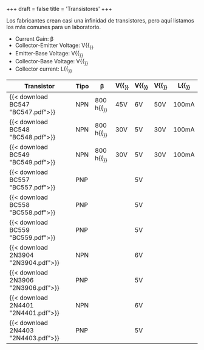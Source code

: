 +++
draft = false
title = 'Transistores'
+++

Los fabricantes crean casi una infinidad de transistores, pero aquí listamos los más comunes para un laboratorio.

- Current Gain: β
- Collector-Emitter Voltage: V{{<sub CEO>}}
- Emitter-Base Voltage: V{{<sub EBO>}}
- Collector-Base Voltage: V{{<sub CBO>}}
- Collector current: L{{<sub C>}}

| Transistor                         | Tipo | β                 | V{{<sub CEO>}}| V{{<sub EBO>}} | V{{<sub CBO>}} | L{{<sub C>}} |
|------------------------------------|------|-------------------|---------------|----------------|----------------|--------------|
|{{< download BC547 "BC547.pdf">}}   | NPN  | 800 h{{<sub FE>}} | 45V           | 6V             | 50V            | 100mA        |
|{{< download BC548 "BC548.pdf">}}   | NPN  | 800 h{{<sub FE>}} | 30V           | 5V             | 30V            | 100mA        |
|{{< download BC549 "BC549.pdf">}}   | NPN  | 800 h{{<sub FE>}} | 30V           | 5V             | 30V            | 100mA        |
|{{< download BC557 "BC557.pdf">}}   | PNP  |                   |               | 5V             |                |              |
|{{< download BC558 "BC558.pdf">}}   | PNP  |                   |               | 5V             |                |              |
|{{< download BC559 "BC559.pdf">}}   | PNP  |                   |               | 5V             |                |              |
|{{< download 2N3904 "2N3904.pdf">}} | NPN  |                   |               | 6V             |                |              |
|{{< download 2N3906 "2N3906.pdf">}} | PNP  |                   |               | 5V             |                |              |
|{{< download 2N4401 "2N4401.pdf">}} | NPN  |                   |               | 6V             |                |              |
|{{< download 2N4403 "2N4403.pdf">}} | PNP  |                   |               | 5V             |                |              |
